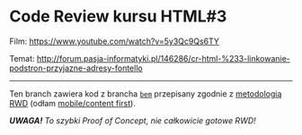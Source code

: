 # Code Review kursu HTML#3

Film: https://www.youtube.com/watch?v=5y3Qc9Qs6TY

Temat: http://forum.pasja-informatyki.pl/146286/cr-html-%233-linkowanie-podstron-przyjazne-adresy-fontello

---

Ten branch zawiera kod z brancha [`bem`](https://github.com/CodersCommunity/CodeReview-HTML-03/tree/bem) przepisany zgodnie z [metodologią RWD](https://en.wikipedia.org/wiki/Responsive_web_design) (odłam [mobile/content first](https://codemyviews.com/blog/mobilefirst)).

_**UWAGA!** To szybki Proof of Concept, nie całkowicie gotowe RWD!_
